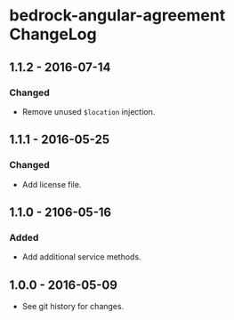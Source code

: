 # bedrock-angular-agreement ChangeLog

## 1.1.2 - 2016-07-14

### Changed
- Remove unused `$location` injection.

## 1.1.1 - 2016-05-25

### Changed
- Add license file.

## 1.1.0 - 2106-05-16

### Added
- Add additional service methods.

## 1.0.0 - 2016-05-09

- See git history for changes.
